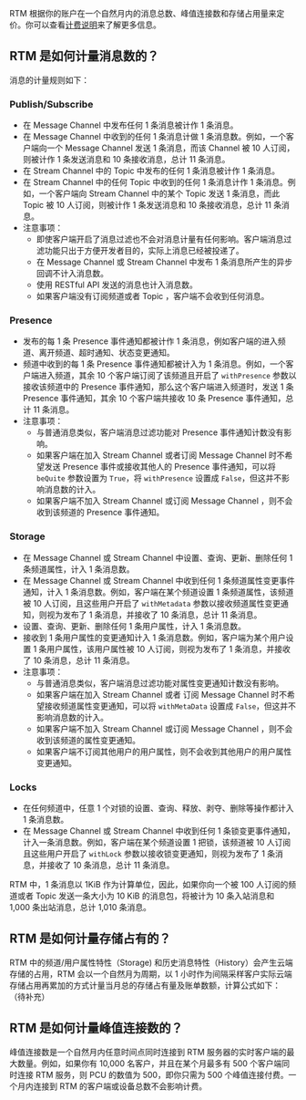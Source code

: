 RTM 根据你的账户在一个自然月内的消息总数、峰值连接数和存储占用量来定价。你可以查看[计费说明](#pricing)来了解更多信息。

## RTM 是如何计量消息数的？

消息的计量规则如下：

### Publish/Subscribe
- 在 Message Channel 中发布任何 1 条消息被计作 1 条消息。
- 在 Message Channel 中收到的任何 1 条消息计做 1 条消息数。例如，一个客户端向一个 Message Channel 发送 1 条消息，而该 Channel 被 10 人订阅，则被计作 1 条发送消息和 10 条接收消息，总计 11 条消息。
- 在 Stream Channel 中的 Topic 中发布的任何 1 条消息被计作 1 条消息。
- 在 Stream Channel 中的任何 Topic 中收到的任何 1 条消息计作 1 条消息。例如，一个客户端向 Stream Channel 中的某个 Topic 发送 1 条消息，而此 Topic 被 10 人订阅，则被计作 1 条发送消息和 10 条接收消息，总计 11 条消息。
- 注意事项：
    - 即使客户端开启了消息过滤也不会对消息计量有任何影响。客户端消息过滤功能只出于方便开发者目的，实际上消息已经被投递了。
    - 在 Message Channel 或 Stream Channel 中发布 1 条消息所产生的异步回调不计入消息数。
    - 使用 RESTful API 发送的消息也计入消息数。
    - 如果客户端没有订阅频道或者 Topic ，客户端不会收到任何消息。

### Presence
- 发布的每 1 条 Presence 事件通知都被计作 1 条消息，例如客户端的进入频道、离开频道、超时通知、状态变更通知。
- 频道中收到的每 1 条 Presence 事件通知都被计入为 1 条消息。例如，一个客户端进入频道，其余 10 个客户端订阅了该频道且开启了 `withPresence` 参数以接收该频道中的 Presence 事件通知，那么这个客户端进入频道时，发送 1 条 Presence 事件通知，其余 10 个客户端共接收 10 条 Presence 事件通知，总计 11 条消息。
- 注意事项：
    - 与普通消息类似，客户端消息过滤功能对 Presence 事件通知计数没有影响。
    - 如果客户端在加入 Stream Channel 或者订阅 Message Channel 时不希望发送 Presence 事件或接收其他人的 Presence 事件通知，可以将 `beQuite` 参数设置为 `True`，将 `withPresence` 设置成 `False`，但这并不影响消息数的计入。
    - 如果客户端不加入 Stream Channel 或订阅 Message  Channel ，则不会收到该频道的 Presence 事件通知。
### Storage
- 在 Message Channel 或 Stream Channel 中设置、查询、更新、删除任何 1 条频道属性，计入 1 条消息数。
- 在 Message Channel 或 Stream Channel 中收到任何 1 条频道属性变更事件通知，计入 1 条消息数。例如，客户端在某个频道设置 1 条频道属性，该频道被 10 人订阅，且这些用户开启了 `withMetadata` 参数以接收频道属性变更通知，则视为发布了 1 条消息，并接收了 10 条消息，总计 11 条消息。
- 设置、查询、更新、删除任何 1 条用户属性，计入 1 条消息数。
- 接收到 1 条用户属性的变更通知计入 1 条消息数。例如，客户端为某个用户设置 1 条用户属性，该用户属性被 10 人订阅，则视为发布了 1 条消息，并接收了 10 条消息，总计 11 条消息。
- 注意事项：
    - 与普通消息类似，客户端消息过滤功能对属性变更通知计数没有影响。
    - 如果客户端在加入 Stream Channel 或者 订阅 Message Channel 时不希望接收频道属性变更通知，可以将 `withMetaData` 设置成 `False`，但这并不影响消息数的计入。
    - 如果客户端不加入 Stream Channel 或订阅 Message  Channel ，则不会收到该频道的属性变更通知。
    - 如果客户端不订阅其他用户的用户属性，则不会收到其他用户的用户属性变更通知。

### Locks
- 在任何频道中，任意 1 个对锁的设置、查询、释放、剥夺、删除等操作都计入 1 条消息数。
- 在 Message Channel 或 Stream Channel 中收到任何 1 条锁变更事件通知，计入一条消息数。例如，客户端在某个频道设置 1 把锁，该频道被 10 人订阅且这些用户开启了 `withLock` 参数以接收锁变更通知，则视为发布了 1 条消息，并接收了 10 条消息，总计 11 条消息。

<div class="alert note">RTM 中，1 条消息以 1KiB 作为计算单位，因此，如果你向一个被 100 人订阅的频道或者 Topic 发送一条大小为 10 KiB 的消息包，将被计为 10 条入站消息和 1,000 条出站消息，总计 1,010 条消息。</div>

## RTM 是如何计量存储占有的？

RTM 中的频道/用户属性特性（Storage) 和历史消息特性（History）会产生云端存储的占用，RTM 会以一个自然月为周期，以 1 小时作为间隔采样客户实际云端存储占用再累加的方式计量当月总的存储占有量及账单数额，计算公式如下：
（待补充）

## RTM 是如何计量峰值连接数的？

峰值连接数是一个自然月内任意时间点同时连接到 RTM 服务器的实时客户端的最大数量。例如，如果你有 10,000 名客户，并且在某个月最多有 500 个客户端同时连接 RTM 服务，则 PCU 的数值为 500，即你只需为 500 个峰值连接付费。一个月内连接到 RTM 的客户端或设备总数不会影响计费。